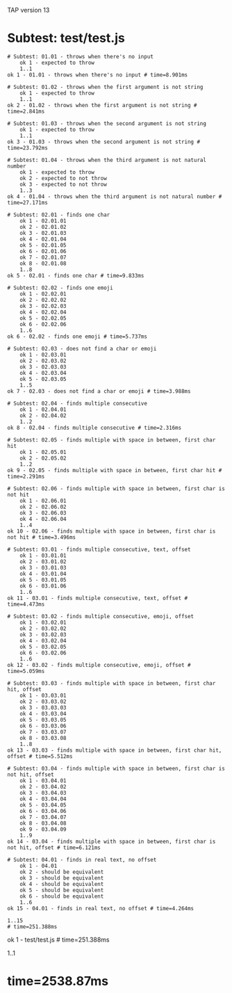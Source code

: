 TAP version 13
# Subtest: test/test.js
    # Subtest: 01.01 - throws when there's no input
        ok 1 - expected to throw
        1..1
    ok 1 - 01.01 - throws when there's no input # time=8.901ms
    
    # Subtest: 01.02 - throws when the first argument is not string
        ok 1 - expected to throw
        1..1
    ok 2 - 01.02 - throws when the first argument is not string # time=2.841ms
    
    # Subtest: 01.03 - throws when the second argument is not string
        ok 1 - expected to throw
        1..1
    ok 3 - 01.03 - throws when the second argument is not string # time=23.792ms
    
    # Subtest: 01.04 - throws when the third argument is not natural number
        ok 1 - expected to throw
        ok 2 - expected to not throw
        ok 3 - expected to not throw
        1..3
    ok 4 - 01.04 - throws when the third argument is not natural number # time=27.171ms
    
    # Subtest: 02.01 - finds one char
        ok 1 - 02.01.01
        ok 2 - 02.01.02
        ok 3 - 02.01.03
        ok 4 - 02.01.04
        ok 5 - 02.01.05
        ok 6 - 02.01.06
        ok 7 - 02.01.07
        ok 8 - 02.01.08
        1..8
    ok 5 - 02.01 - finds one char # time=9.833ms
    
    # Subtest: 02.02 - finds one emoji
        ok 1 - 02.02.01
        ok 2 - 02.02.02
        ok 3 - 02.02.03
        ok 4 - 02.02.04
        ok 5 - 02.02.05
        ok 6 - 02.02.06
        1..6
    ok 6 - 02.02 - finds one emoji # time=5.737ms
    
    # Subtest: 02.03 - does not find a char or emoji
        ok 1 - 02.03.01
        ok 2 - 02.03.02
        ok 3 - 02.03.03
        ok 4 - 02.03.04
        ok 5 - 02.03.05
        1..5
    ok 7 - 02.03 - does not find a char or emoji # time=3.988ms
    
    # Subtest: 02.04 - finds multiple consecutive
        ok 1 - 02.04.01
        ok 2 - 02.04.02
        1..2
    ok 8 - 02.04 - finds multiple consecutive # time=2.316ms
    
    # Subtest: 02.05 - finds multiple with space in between, first char hit
        ok 1 - 02.05.01
        ok 2 - 02.05.02
        1..2
    ok 9 - 02.05 - finds multiple with space in between, first char hit # time=2.291ms
    
    # Subtest: 02.06 - finds multiple with space in between, first char is not hit
        ok 1 - 02.06.01
        ok 2 - 02.06.02
        ok 3 - 02.06.03
        ok 4 - 02.06.04
        1..4
    ok 10 - 02.06 - finds multiple with space in between, first char is not hit # time=3.496ms
    
    # Subtest: 03.01 - finds multiple consecutive, text, offset
        ok 1 - 03.01.01
        ok 2 - 03.01.02
        ok 3 - 03.01.03
        ok 4 - 03.01.04
        ok 5 - 03.01.05
        ok 6 - 03.01.06
        1..6
    ok 11 - 03.01 - finds multiple consecutive, text, offset # time=4.473ms
    
    # Subtest: 03.02 - finds multiple consecutive, emoji, offset
        ok 1 - 03.02.01
        ok 2 - 03.02.02
        ok 3 - 03.02.03
        ok 4 - 03.02.04
        ok 5 - 03.02.05
        ok 6 - 03.02.06
        1..6
    ok 12 - 03.02 - finds multiple consecutive, emoji, offset # time=5.059ms
    
    # Subtest: 03.03 - finds multiple with space in between, first char hit, offset
        ok 1 - 03.03.01
        ok 2 - 03.03.02
        ok 3 - 03.03.03
        ok 4 - 03.03.04
        ok 5 - 03.03.05
        ok 6 - 03.03.06
        ok 7 - 03.03.07
        ok 8 - 03.03.08
        1..8
    ok 13 - 03.03 - finds multiple with space in between, first char hit, offset # time=5.512ms
    
    # Subtest: 03.04 - finds multiple with space in between, first char is not hit, offset
        ok 1 - 03.04.01
        ok 2 - 03.04.02
        ok 3 - 03.04.03
        ok 4 - 03.04.04
        ok 5 - 03.04.05
        ok 6 - 03.04.06
        ok 7 - 03.04.07
        ok 8 - 03.04.08
        ok 9 - 03.04.09
        1..9
    ok 14 - 03.04 - finds multiple with space in between, first char is not hit, offset # time=6.121ms
    
    # Subtest: 04.01 - finds in real text, no offset
        ok 1 - 04.01
        ok 2 - should be equivalent
        ok 3 - should be equivalent
        ok 4 - should be equivalent
        ok 5 - should be equivalent
        ok 6 - should be equivalent
        1..6
    ok 15 - 04.01 - finds in real text, no offset # time=4.264ms
    
    1..15
    # time=251.388ms
ok 1 - test/test.js # time=251.388ms

1..1
# time=2538.87ms
